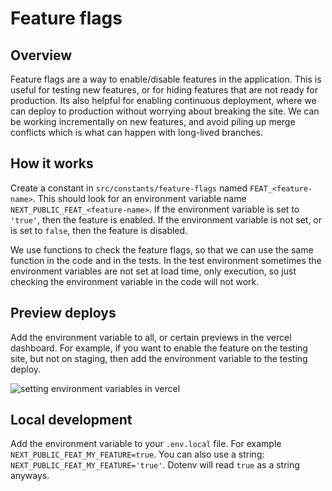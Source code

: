 # Feature flags

## Overview

Feature flags are a way to enable/disable features in the application. This is useful for testing new features, or for hiding features that are not ready for production. Its also helpful for enabling continuous deployment, where we can deploy to production without worrying about breaking the site. We can be working incrementally on new features, and avoid piling up merge conflicts which is what can happen with long-lived branches.

## How it works

Create a constant in `src/constants/feature-flags` named `FEAT_<feature-name>`. This should look for an environment variable name `NEXT_PUBLIC_FEAT_<feature-name>`. If the environment variable is set to `'true'`, then the feature is enabled. If the environment variable is not set, or is set to `false`, then the feature is disabled.

We use functions to check the feature flags, so that we can use the same function in the code and in the tests. In the test environment sometimes the environment variables are not set at load time, only execution, so just checking the environment variable in the code will not work.

## Preview deploys

Add the environment variable to all, or certain previews in the vercel dashboard. For example, if you want to enable the feature on the testing site, but not on staging, then add the environment variable to the testing deploy.

![setting environment variables in vercel](https://user-images.githubusercontent.com/52448067/227909115-871537fc-0319-43ab-8945-6c083fc560f8.png)

## Local development

Add the environment variable to your `.env.local` file. For example `NEXT_PUBLIC_FEAT_MY_FEATURE=true`. You can also use a string: `NEXT_PUBLIC_FEAT_MY_FEATURE='true'`. Dotenv will read `true` as a string anyways.
